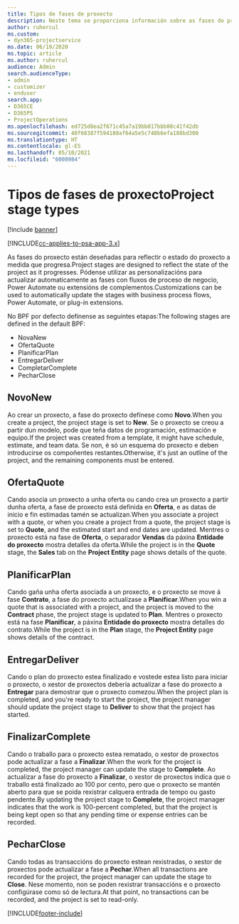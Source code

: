 ```yaml
---
title: Tipos de fases de proxecto
description: Neste tema se proporciona información sobre as fases do proxecto.
author: ruhercul
ms.custom:
- dyn365-projectservice
ms.date: 06/19/2020
ms.topic: article
ms.author: ruhercul
audience: Admin
search.audienceType:
- admin
- customizer
- enduser
search.app:
- D365CE
- D365PS
- ProjectOperations
ms.openlocfilehash: ed725d8ea2f671c45a7a19bb017bbb08c41f42db
ms.sourcegitcommit: 40f68387f594180af64a5e5c748b6efa188bd300
ms.translationtype: HT
ms.contentlocale: gl-ES
ms.lasthandoff: 05/10/2021
ms.locfileid: "6008984"
---
```

# <a name="project-stage-types"></a><span data-ttu-id="6cd91-103">Tipos de fases de proxecto</span><span class="sxs-lookup"><span data-stu-id="6cd91-103">Project stage types</span></span> 

[!include [banner](../includes/psa-now-project-operations.md)]

[!INCLUDE[cc-applies-to-psa-app-3.x](../includes/cc-applies-to-psa-app-3x.md)]

<span data-ttu-id="6cd91-104">As fases do proxecto están deseñadas para reflectir o estado do proxecto a medida que progresa.</span><span class="sxs-lookup"><span data-stu-id="6cd91-104">Project stages are designed to reflect the state of the project as it progresses.</span></span> <span data-ttu-id="6cd91-105">Pódense utilizar as personalizacións para actualizar automaticamente as fases con fluxos de proceso de negocio, Power Automate ou extensións de complementos.</span><span class="sxs-lookup"><span data-stu-id="6cd91-105">Customizations can be used to automatically update the stages with business process flows, Power Automate, or plug-in extensions.</span></span>

<span data-ttu-id="6cd91-106">No BPF por defecto defínense as seguintes etapas:</span><span class="sxs-lookup"><span data-stu-id="6cd91-106">The following stages are defined in the default BPF:</span></span>

- <span data-ttu-id="6cd91-107">Nova</span><span class="sxs-lookup"><span data-stu-id="6cd91-107">New</span></span>
- <span data-ttu-id="6cd91-108">Oferta</span><span class="sxs-lookup"><span data-stu-id="6cd91-108">Quote</span></span>
- <span data-ttu-id="6cd91-109">Planificar</span><span class="sxs-lookup"><span data-stu-id="6cd91-109">Plan</span></span>
- <span data-ttu-id="6cd91-110">Entregar</span><span class="sxs-lookup"><span data-stu-id="6cd91-110">Deliver</span></span>
- <span data-ttu-id="6cd91-111">Completar</span><span class="sxs-lookup"><span data-stu-id="6cd91-111">Complete</span></span>
- <span data-ttu-id="6cd91-112">Pechar</span><span class="sxs-lookup"><span data-stu-id="6cd91-112">Close</span></span> 

## <a name="new"></a><span data-ttu-id="6cd91-113">Novo</span><span class="sxs-lookup"><span data-stu-id="6cd91-113">New</span></span>

<span data-ttu-id="6cd91-114">Ao crear un proxecto, a fase do proxecto defínese como **Novo**.</span><span class="sxs-lookup"><span data-stu-id="6cd91-114">When you create a project, the project stage is set to **New**.</span></span> <span data-ttu-id="6cd91-115">Se o proxecto se creou a partir dun modelo, pode que teña datos de programación, estimación e equipo.</span><span class="sxs-lookup"><span data-stu-id="6cd91-115">If the project was created from a template, it might have schedule, estimate, and team data.</span></span> <span data-ttu-id="6cd91-116">Se non, é só un esquema do proxecto e deben introducirse os compoñentes restantes.</span><span class="sxs-lookup"><span data-stu-id="6cd91-116">Otherwise, it's just an outline of the project, and the remaining components must be entered.</span></span>

## <a name="quote"></a><span data-ttu-id="6cd91-117">Oferta</span><span class="sxs-lookup"><span data-stu-id="6cd91-117">Quote</span></span>

<span data-ttu-id="6cd91-118">Cando asocia un proxecto a unha oferta ou cando crea un proxecto a partir dunha oferta, a fase de proxecto está definida en **Oferta**, e as datas de inicio e fin estimadas tamén se actualizan.</span><span class="sxs-lookup"><span data-stu-id="6cd91-118">When you associate a project with a quote, or when you create a project from a quote, the project stage is set to **Quote**, and the estimated start and end dates are updated.</span></span> <span data-ttu-id="6cd91-119">Mentres o proxecto está na fase de **Oferta**, o separador **Vendas** da páxina **Entidade do proxecto** mostra detalles da oferta.</span><span class="sxs-lookup"><span data-stu-id="6cd91-119">While the project is in the **Quote** stage, the **Sales** tab on the **Project Entity** page shows details of the quote.</span></span>

## <a name="plan"></a><span data-ttu-id="6cd91-120">Planificar</span><span class="sxs-lookup"><span data-stu-id="6cd91-120">Plan</span></span>

<span data-ttu-id="6cd91-121">Cando gaña unha oferta asociada a un proxecto, e o proxecto se move á fase **Contrato**, a fase do proxecto actualízase a **Planificar**.</span><span class="sxs-lookup"><span data-stu-id="6cd91-121">When you win a quote that is associated with a project, and the project is moved to the **Contract** phase, the project stage is updated to **Plan**.</span></span> <span data-ttu-id="6cd91-122">Mentres o proxecto está na fase **Planificar**, a páxina **Entidade do proxecto** mostra detalles do contrato.</span><span class="sxs-lookup"><span data-stu-id="6cd91-122">While the project is in the **Plan** stage, the **Project Entity** page shows details of the contract.</span></span>

## <a name="deliver"></a><span data-ttu-id="6cd91-123">Entregar</span><span class="sxs-lookup"><span data-stu-id="6cd91-123">Deliver</span></span>

<span data-ttu-id="6cd91-124">Cando o plan do proxecto estea finalizado e vostede estea listo para iniciar o proxecto, o xestor de proxectos debería actualizar a fase do proxecto a **Entregar** para demostrar que o proxecto comezou.</span><span class="sxs-lookup"><span data-stu-id="6cd91-124">When the project plan is completed, and you're ready to start the project, the project manager should update the project stage to **Deliver** to show that the project has started.</span></span>

## <a name="complete"></a><span data-ttu-id="6cd91-125">Finalizar</span><span class="sxs-lookup"><span data-stu-id="6cd91-125">Complete</span></span> 

<span data-ttu-id="6cd91-126">Cando o traballo para o proxecto estea rematado, o xestor de proxectos pode actualizar a fase a **Finalizar**.</span><span class="sxs-lookup"><span data-stu-id="6cd91-126">When the work for the project is completed, the project manager can update the stage to **Complete**.</span></span> <span data-ttu-id="6cd91-127">Ao actualizar a fase do proxecto a **Finalizar**, o xestor de proxectos indica que o traballo está finalizado ao 100 por cento, pero que o proxecto se mantén aberto para que se poida rexistrar calquera entrada de tempo ou gasto pendente.</span><span class="sxs-lookup"><span data-stu-id="6cd91-127">By updating the project stage to **Complete**, the project manager indicates that the work is 100-percent completed, but that the project is being kept open so that any pending time or expense entries can be recorded.</span></span>

## <a name="close"></a><span data-ttu-id="6cd91-128">Pechar</span><span class="sxs-lookup"><span data-stu-id="6cd91-128">Close</span></span>

<span data-ttu-id="6cd91-129">Cando todas as transaccións do proxecto estean rexistradas, o xestor de proxectos pode actualizar a fase a **Pechar**.</span><span class="sxs-lookup"><span data-stu-id="6cd91-129">When all transactions are recorded for the project, the project manager can update the stage to **Close**.</span></span> <span data-ttu-id="6cd91-130">Nese momento, non se poden rexistrar transaccións e o proxecto configúrase como só de lectura.</span><span class="sxs-lookup"><span data-stu-id="6cd91-130">At that point, no transactions can be recorded, and the project is set to read-only.</span></span>


[!INCLUDE[footer-include](../includes/footer-banner.md)]